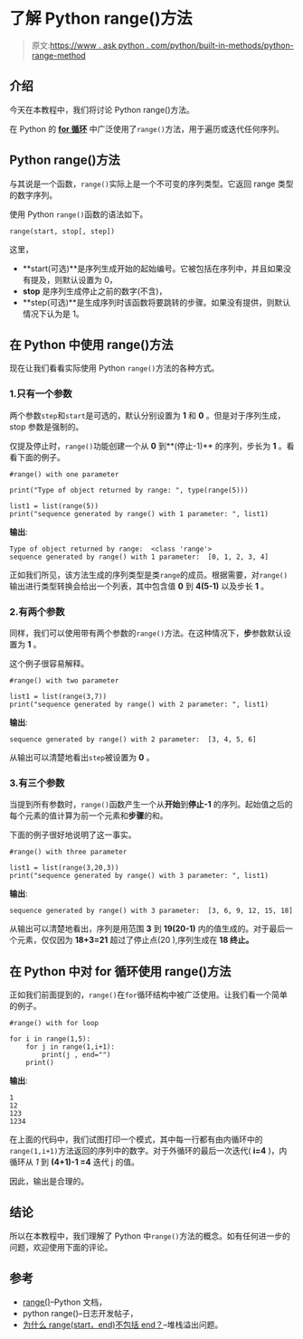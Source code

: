 # 了解 Python range()方法

> 原文:[https://www . ask python . com/python/built-in-methods/python-range-method](https://www.askpython.com/python/built-in-methods/python-range-method)

## 介绍

今天在本教程中，我们将讨论 Python range()方法。

在 Python 的 **[for 循环](https://www.askpython.com/python/python-for-loop)** 中广泛使用了`range()`方法，用于遍历或迭代任何序列。

## Python range()方法

与其说是一个函数，`range()`实际上是一个不可变的序列类型。它返回 range 类型的数字序列。

使用 Python `range()`函数的语法如下。

```
range(start, stop[, step])

```

这里，

*   **start(可选)**是序列生成开始的起始编号。它被包括在序列中，并且如果没有提及，则默认设置为 0，
*   **stop** 是序列生成停止之前的数字(不含)，
*   **step(可选)**是生成序列时该函数将要跳转的步骤。如果没有提供，则默认情况下认为是 1。

## 在 Python 中使用 range()方法

现在让我们看看实际使用 Python `range()`方法的各种方式。

### 1.只有一个参数

两个参数`step`和`start`是可选的，默认分别设置为 **1** 和 **0** 。但是对于序列生成，stop 参数是强制的。

仅提及停止时，`range()`功能创建一个从 **0** 到**(停止-1)** 的序列，步长为 **1** 。看看下面的例子。

```
#range() with one parameter

print("Type of object returned by range: ", type(range(5)))

list1 = list(range(5))
print("sequence generated by range() with 1 parameter: ", list1)

```

**输出**:

```
Type of object returned by range:  <class 'range'>
sequence generated by range() with 1 parameter:  [0, 1, 2, 3, 4]

```

正如我们所见，该方法生成的序列类型是类`range`的成员。根据需要，对`range()`输出进行类型转换会给出一个列表，其中包含值 **0** 到 **4(5-1)** 以及步长 **1** 。

### 2.有两个参数

同样，我们可以使用带有两个参数的`range()`方法。在这种情况下，**步**参数默认设置为 **1** 。

这个例子很容易解释。

```
#range() with two parameter

list1 = list(range(3,7))
print("sequence generated by range() with 2 parameter: ", list1)

```

**输出**:

```
sequence generated by range() with 2 parameter:  [3, 4, 5, 6]

```

从输出可以清楚地看出`step`被设置为 **0** 。

### 3.有三个参数

当提到所有参数时，`range()`函数产生一个从**开始**到**停止-1** 的序列。起始值之后的每个元素的值计算为前一个元素和**步骤**的和。

下面的例子很好地说明了这一事实。

```
#range() with three parameter

list1 = list(range(3,20,3))
print("sequence generated by range() with 3 parameter: ", list1)

```

**输出**:

```
sequence generated by range() with 3 parameter:  [3, 6, 9, 12, 15, 18]

```

从输出可以清楚地看出，序列是用范围 **3** 到 **19(20-1)** 内的值生成的。对于最后一个元素，仅仅因为 **18+3=21** 超过了停止点(20 ),序列生成在 **18 终止。**

## 在 Python 中对 for 循环使用 range()方法

正如我们前面提到的，`range()`在`for`循环结构中被广泛使用。让我们看一个简单的例子。

```
#range() with for loop

for i in range(1,5):
    for j in range(1,i+1):
        print(j , end="")
    print()

```

**输出**:

```
1
12
123
1234

```

在上面的代码中，我们试图打印一个模式，其中每一行都有由内循环中的`range(1,i+1)`方法返回的序列中的数字。对于外循环的最后一次迭代( **i=4** )，内循环从 *1* 到 **(4+1)-1 =4** 迭代 j 的值。

因此，输出是合理的。

## 结论

所以在本教程中，我们理解了 Python 中`range()`方法的概念。如有任何进一步的问题，欢迎使用下面的评论。

## 参考

*   [range()](https://docs.python.org/3/library/functions.html#func-range)–Python 文档，
*   python range()–日志开发帖子，
*   [为什么 range(start，end)不包括 end？](https://stackoverflow.com/questions/4504662/why-does-rangestart-end-not-include-end)–堆栈溢出问题。